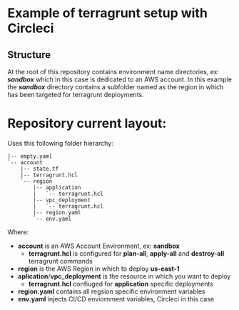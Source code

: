 # Example of terragrunt setup with Circleci

## Structure

At the root of this repository contains environment name directories, ex: ***sandbox*** which in this case is dedicated to an AWS account.
In this example the ***sandbox*** directory contains a subfolder named as the region in which has been targeted for terragrunt deployments. 
  
# Repository current layout:  

Uses this following folder hierarchy:

```
|-- empty.yaml
`-- account
    |-- state.tf
    |-- terragrunt.hcl
    `-- region
        |-- application
        |   `-- terragrunt.hcl
        |-- vpc_deployment
        |   `-- terragrunt.hcl
        |-- region.yaml
        `-- env.yaml
```

Where: 

* **account** is an AWS Account Environment, ex: **sandbox** 
  * **terragrunt.hcl** is configured for **plan-all**, **apply-all** and **destroy-all** terragrunt commands
* **region** is the AWS Region in which to deploy **us-east-1**
* **aplication**/**vpc_deployment** is the resource in which you want to deploy
  * **terragrunt.hcl** confiuged for **application** specific deployments
* **region.yaml** contains all regsion specific environment variables 
* **env.yaml** injects CI/CD enviornment variables, Circleci in this case
